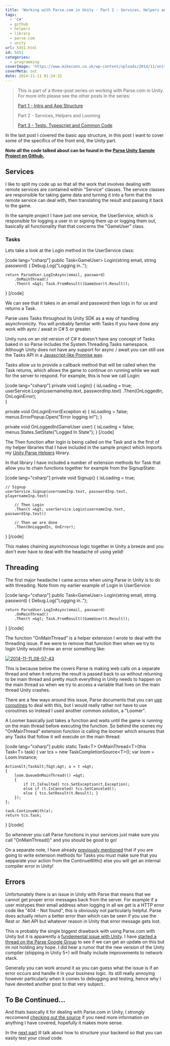 ```yaml
---
title: 'Working with Parse.com in Unity - Part 2 - Services, Helpers and Looming'
tags:
  - 'C#'
  - github
  - helpers
  - library
  - parse.com
  - unity
url: 5451.html
id: 5451
categories:
  - programming
coverImage: 'https://www.mikecann.co.uk/wp-content/uploads/2014/11/unityparse1.png'
coverMeta: out
date: 2014-11-11 01:24:32
---
```


> This is part of a three-post series on working with Parse.com in Unity. For more info please see the other posts in the series:
> 
> 
> [Part 1 - Intro and App Structure](https://www.mikecann.co.uk/programming/working-with-parse-com-in-unity-3d-part-1-intro-and-app-structure/)
> 
> Part 2 - Services, Helpers and Looming
> 
> [Part 3 - Tests, Typescript and Common Code](https://www.mikecann.co.uk/programming/working-with-parse-com-in-unity-part-3-tests-typescript-and-common-code/)
<!-- more -->
In the last post I covered the basic app structure, in this post I want to cover some of the specifics of the front end, the Unity part.

**Note all the code talked about can be found in the [Parse Unity Sample Project on Github.](https://github.com/mikecann/ParseUnitySampleProject)**

## Services

I like to split my code up so that all the work that involves dealing with remote services are contained within "Service" classes. The service classes are responsible for taking game data and turning it into a form that the remote service can deal with, then translating the result and passing it back to the game.

In the sample project I have just one service, the UserService, which is responsible for logging a user in or signing them up or logging them out, basically all functionality that that concerns the "GameUser" class. 

### Tasks

Lets take a look at the Login method in the UserService class:

[code lang="csharp"]
public Task&lt;GameUser&gt; Login(string email, string password)
{
	Debug.Log(&quot;Logging in..&quot;);

	return ParseUser.LogInAsync(email, password)
		.OnMainThread()
		.Then(t =&gt; Task.FromResult((GameUser)t.Result));
}
[/code]

We can see that it takes in an email and password then logs in for us and returns a Task<GameUser>. 

Parse uses Tasks throughout its Unity SDK as a way of handling asynchronicity. You will probably familiar with Tasks if you have done any work with aync / await in C# 5 or greater. 

Unity runs on an old version of C# it doesn't have any concept of Tasks baked in so Parse includes the System.Threading.Tasks namespace. Although Unity does not have any support for async / await you can still use the Tasks API in a [Javascript-like Promise way](https://www.html5rocks.com/en/tutorials/es6/promises/).

Tasks allow us to provide a callback method that will be called when the Task returns, which allows the game to continue on running while we wait for the server to respond. For example, this is how we call Login:

[code lang="csharp"]
private void Login()
{
	isLoading = true;
	userService.Login(usernameInp.text, passwordInp.text)
		.Then(OnLoggedIn, OnLoginError);                
}

private void OnLoginError(Exception e)
{
	isLoading = false;
	menus.ErrorPopup.Open(&quot;Error logging in!&quot;);
}

private void OnLoggedIn(GameUser user)
{
	isLoading = false;        
	menus.States.SetState(&quot;Logged In State&quot;);
}
[/code]

The Then function after login is being called on the Task<GameUser> and is the first of my helper libraries that I have included in the sample project which imports my [Unity Parse Helpers](https://github.com/mikecann/Unity-Parse-Helpers) library.

In that library I have included a number of extension methods for Task that allow you to chain functions together for example from the SignupState:

[code lang="csharp"]
private void Signup()
{
	isLoading = true;

	// Signup
	userService.Signup(usernameInp.text, passwordInp.text, playernameInp.text)

		// Then Login
		.Then(t =&gt; userService.Login(usernameInp.text, passwordInp.text))

		// Then we are done
		.Then(OnLoggedIn, OnError);                     
}
[/code]

This makes chaining asynchronous logic together in Unity a breeze and you don't ever have to deal with the headache of using yeild!

## Threading

The first major headache I came across when using Parse in Unity is to do with threading. Note from my earlier example of Login in UserService:

[code lang="csharp"]
public Task&lt;GameUser&gt; Login(string email, string password)
{
	Debug.Log(&quot;Logging in..&quot;);

	return ParseUser.LogInAsync(email, password)
		.OnMainThread()
		.Then(t =&gt; Task.FromResult((GameUser)t.Result));
}
[/code]

The function "OnMainThread" is a helper extension I wrote to deal with the threading issue. If we were to remove that function then when we try to login Unity would throw an error something like:

[![2014-11-11_08-07-43](https://www.mikecann.co.uk/wp-content/uploads/2014/11/2014-11-11_08-07-43.png)](https://www.mikecann.co.uk/wp-content/uploads/2014/11/2014-11-11_08-07-43.png)

This is because below the covers Parse is making web calls on a separate thread and when it returns the result is passed back to us without returning to be main thread and pretty much everything in Unity needs to happen on the main thread so when we try to access a variable that lives on the main thread Unity crashes.

There are a few ways around this issue, Parse documents that you can [use coroutines](https://www.parse.com/docs/unity_guide#tasks-coroutines) to deal with this, but I would really rather not have to use coroutines so instead I used another common solution, a "Loomer". 

A Loomer basically just takes a function and waits until the game is running on the main thread before executing the function. So behind the scenes my "OnMainThread" extension function is calling the loomer which ensures that any Tasks that follow it will execute on the main thread:

[code lang="csharp"]
public static Task&lt;T&gt; OnMainThread&lt;T&gt;(this Task&lt;T&gt; task)
{ 
	var tcs = new TaskCompletionSource&lt;T&gt;();
	var loom = Loom.Instance;

	Action&lt;Task&lt;T&gt;&gt; a = t =&gt;
	{
		loom.QueueOnMainThread(() =&gt;
		{
			if (t.IsFaulted) tcs.SetException(t.Exception);
			else if (t.IsCanceled) tcs.SetCanceled();
			else { tcs.SetResult(t.Result); }
		});    
	};

	task.ContinueWith(a);
	return tcs.Task;
}
[/code]

So whenever you call Parse functions in your services just make sure you call "OnMainThread()" and you should be good to go!

On a separate note, I have already [previously mentioned](https://www.mikecann.co.uk/programming/fixing-unitys-internal-compiler-error/) that if you are going to write extension methods for Tasks you must make sure that you sepparate your action from the ContinueWith() else you will get an internal compiler error in Unity!

## Errors

Unfortunately there is an issue in Unity with Parse that means that we cannot get proper error messages back from the server. For example if a user mistypes their email address when logging in all we get is a HTTP error code like "404 - Not found", this is obviously not particularly helpful. Parse does actually return a better error than which can be seen if you use the Rest or .Net API but whatever reason in Unity that error message gets lost.

This is probably the single biggest drawback with using Parse.com with Unity but it is apparently a [fundemental issue with Unity](https://www.parse.com/questions/unity-sdk-handling-errors). I have [started a thread on the Parse Google Group](https://groups.google.com/forum/#!topic/parse-developers/s4tw8iiSpAA) to see if we can get an update on this but im not holding any hope. I did hear a rumor that the new version of the Unity compiler (shipping in Unity 5+) will finally include improvements to network stack.

Generally you can work around it as you can guess what the issue is if an error occurs and handle it in your business logic. Its still really annoying however particularly when it comes to debugging and testing, hence why I have devoted another post to that very subject..

## To Be Continued...

And thats basically it for dealing with Parse.com in Unity, I strongly reccomend [checking out the source](https://github.com/mikecann/ParseUnitySampleProject) if you need more information on anything I have covered, hopefully it makes more sense.

In the [next part](https://www.mikecann.co.uk/programming/working-with-parse-com-in-unity-part-3-tests-typescript-and-common-code/) ill talk about how to structure your backend so that you can easily test your cloud code.